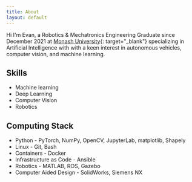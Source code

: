 ```yaml
---
title: About
layout: default
---
```


<div markdown="1">

Hi I'm Evan, a Robotics & Mechatronics Engineering Graduate since December 2021 at [Monash University](https://www.monash.edu/study/courses/majors-minors-specialisations/2022/specialisations/robotics-and-mechatronics-engineering-xs0246){: target="_blank"} specializing in Artificial Intelligence with with a keen interest in autonomous vehicles, computer vision, and machine learning.

</div>

<div markdown="1">

## Skills
- Machine learning
- Deep Learning
- Computer Vision
- Robotics

## Computing Stack
- Python - PyTorch, NumPy, OpenCV, JupyterLab, matplotlib, Shapely
- Linux - Git, Bash
- Containers - Docker
- Infrastructure as Code - Ansible
- Robotics - MATLAB, ROS, Gazebo
- Computer Aided Design - SolidWorks, Siemens NX

</div>
